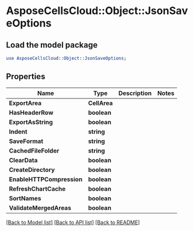 # AsposeCellsCloud::Object::JsonSaveOptions 

## Load the model package
```perl
use AsposeCellsCloud::Object::JsonSaveOptions;
```

## Properties
Name | Type | Description | Notes
------------ | ------------- | ------------- | -------------
**ExportArea** | **CellArea** |  |
**HasHeaderRow** | **boolean** |  |
**ExportAsString** | **boolean** |  |
**Indent** | **string** |  |
**SaveFormat** | **string** |  |
**CachedFileFolder** | **string** |  |
**ClearData** | **boolean** |  |
**CreateDirectory** | **boolean** |  |
**EnableHTTPCompression** | **boolean** |  |
**RefreshChartCache** | **boolean** |  |
**SortNames** | **boolean** |  |
**ValidateMergedAreas** | **boolean** |  |  

[[Back to Model list]](../README.md#documentation-for-models) [[Back to API list]](../README.md#documentation-for-api-endpoints) [[Back to README]](../README.md)

